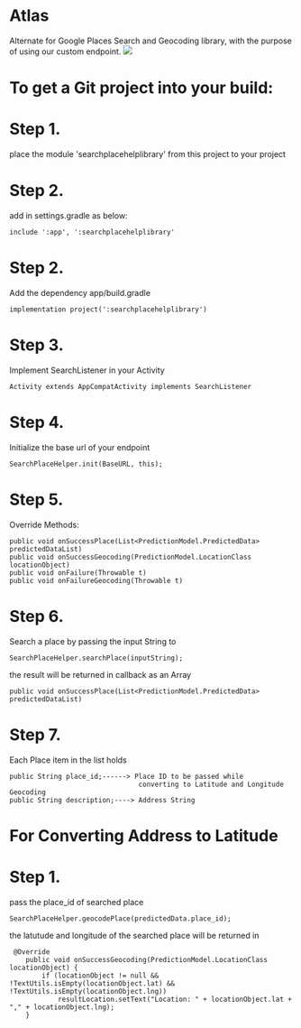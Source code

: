 # Atlas
Alternate for Google Places Search and Geocoding library, with the purpose of using our custom endpoint.
[![](https://jitpack.io/v/GreenDeveloperMukesh/Atlas.svg)](https://jitpack.io/#GreenDeveloperMukesh/Atlas)


# To get a Git project into your build:

# Step 1. 
place the module 'searchplacehelplibrary' from this project to your project 

# Step 2.
add in settings.gradle as below:
```
include ':app', ':searchplacehelplibrary'

``` 


# Step 2. 
Add the dependency app/build.gradle
```
implementation project(':searchplacehelplibrary')

```


# Step 3.
Implement SearchListener in your Activity
````
Activity extends AppCompatActivity implements SearchListener

````
# Step 4.
Initialize the base url of your endpoint
```
SearchPlaceHelper.init(BaseURL, this);
```

# Step 5.
Override Methods:
```
public void onSuccessPlace(List<PredictionModel.PredictedData> predictedDataList)
public void onSuccessGeocoding(PredictionModel.LocationClass locationObject)
public void onFailure(Throwable t)
public void onFailureGeocoding(Throwable t)
```
# Step 6.
Search a place by passing the input String to 
```
SearchPlaceHelper.searchPlace(inputString);
```
the result will be returned in callback as an Array
```
public void onSuccessPlace(List<PredictionModel.PredictedData> predictedDataList)
```
# Step 7.
Each Place item in the list holds
```
public String place_id;------> Place ID to be passed while 
                                converting to Latitude and Longitude Geocoding
public String description;----> Address String 
```
# For Converting Address to Latitude
# Step 1.
pass the place_id of searched place 
```
SearchPlaceHelper.geocodePlace(predictedData.place_id);
```
the latutude and longitude of the searched place will be returned in 
```
 @Override
    public void onSuccessGeocoding(PredictionModel.LocationClass locationObject) {
        if (locationObject != null && !TextUtils.isEmpty(locationObject.lat) && !TextUtils.isEmpty(locationObject.lng))
            resultLocation.setText("Location: " + locationObject.lat + "," + locationObject.lng);
    }
```

